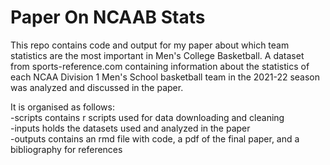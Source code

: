 # Paper On NCAAB Stats

This repo contains code and output for my paper about which team statistics are the most important in Men's College Basketball. A dataset from sports-reference.com containing information about the statistics of each NCAA Division 1 Men's School basketball team in the 2021-22 season was analyzed and discussed in the paper.

It is organised as follows:\
-scripts contains r scripts used for data downloading and cleaning \
-inputs holds the datasets used and analyzed in the paper \
-outputs contains an rmd file with code, a pdf of the final paper, and a bibliography for references
